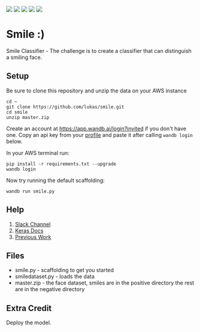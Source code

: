 ![](https://github.com/hromi/SMILEsmileD/blob/master/SMILEs/positives/positives7/10046.jpg?raw=true)
![](https://github.com/hromi/SMILEsmileD/blob/master/SMILEs/negatives/negatives7/10211.jpg?raw=true)
![](https://github.com/hromi/SMILEsmileD/blob/master/SMILEs/positives/positives7/10210.jpg?raw=true)
![](https://github.com/hromi/SMILEsmileD/blob/master/SMILEs/positives/negatives7/10210.jpg?raw=true)
![](https://raw.githubusercontent.com/hromi/SMILEsmileD/master/SMILEs/negatives/negatives7/10210.jpg)


# Smile :)

Smile Classifier - The challenge is to create a classifier that can distinguish a smiling face.

## Setup

Be sure to clone this repository and unzip the data on your AWS instance

```shell
cd ~
git clone https://github.com/lukas/smile.git
cd smile
unzip master.zip
```

Create an account at https://app.wandb.ai/login?invited if you don't have one.  Copy an api key from your [profile](https://app.wandb.ai/profile) and paste it after calling `wandb login` below.

In your AWS terminal run:

```
pip install -r requirements.txt --upgrade
wandb login
```

Now try running the default scaffolding:

```
wandb run smile.py
```

## Help

1. [Slack Channel](https://join.slack.com/t/doloreslabs/shared_invite/enQtMzExNjMzMDcwMzM4LTk4YTFjN2I0YWJkNTU5OGQ1YTI5NDU5ODU2MzUyYjVjM2Y0OTIyZDgwMmNiY2U3N2ZjNmQzOThmMzkwNjA0ODQ)
2. [Keras Docs](https://keras.io/getting-started/sequential-model-guide/)
3. [Previous Work](https://github.com/oarriaga/face_classification)

## Files

- smile.py - scaffolding to get you started
- smiledataset.py - loads the data
- master.zip - the face dataset, smiles are in the positive directory the rest are in the negative directory

## Extra Credit

Deploy the model.  

